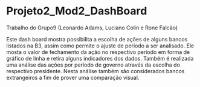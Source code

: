 # Projeto2_Mod2_DashBoard
Trabalho do Grupo9 (Leonardo Adams, Luciano Colin e Rone Falcão)

Este dash board mostra possibilita a escolha de ações de alguns bancos listados na B3, assim como permite o ajuste de período a ser analisado.
Ele mosta o valor de fechamento da ação no respectivo período em forma de gráfico de linha e retira alguns indicadores dos dados.
Também é realizada uma análise das ações por período de governo através da escolha do respectivo presidente.
Nesta análise também são considerados bancos extrangeiros a fim de prover uma comparação visual.
